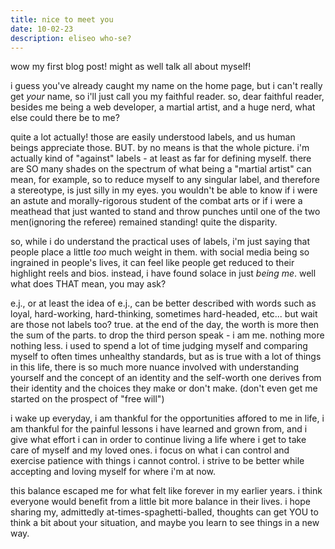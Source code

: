 ```yaml
---
title: nice to meet you
date: 10-02-23
description: eliseo who-se?
---
```


wow my first blog post! might as well talk all about myself!

i guess you've already caught my name on the home page, but i can't really get _your_ name, so i'll just call you my faithful reader. so, dear faithful reader, besides me being a web developer, a martial artist, and a huge nerd, what else could there be to me?

quite a lot actually! those are easily understood labels, and us human beings appreciate those. BUT. by no means is that the whole picture. i'm actually kind of "against" labels - at least as far for defining myself. there are SO many shades on the spectrum of what being a "martial artist" can mean, for example, so to reduce myself to any singular label, and therefore a stereotype, is just silly in my eyes. you wouldn't be able to know if i were an astute and morally-rigorous student of the combat arts or if i were a meathead that just wanted to stand and throw punches until one of the two men(ignoring the referee) remained standing! quite the disparity.

so, while i do understand the practical uses of labels, i'm just saying that people place a little _too_ much weight in them. with social media being so ingrained in people's lives, it can feel like people get reduced to their highlight reels and bios. instead, i have found solace in just _being me_. well what does THAT mean, you may ask?

e.j., or at least the idea of e.j., can be better described with words such as loyal, hard-working, hard-thinking, sometimes hard-headed, etc... but wait are those not labels too? true. at the end of the day, the worth is more then the sum of the parts. to drop the third person speak - i am me. nothing more nothing less. i used to spend a lot of time judging myself and comparing myself to often times unhealthy standards, but as is true with a lot of things in this life, there is so much more nuance involved with understanding yourself and the concept of an identity and the self-worth one derives from their identity and the choices they make or don't make. (don't even get me started on the prospect of "free will")

i wake up everyday, i am thankful for the opportunities affored to me in life, i am thankful for the painful lessons i have learned and grown from, and i give what effort i can in order to continue living a life where i get to take care of myself and my loved ones. i focus on what i can control and exercise patience with things i cannot control. i strive to be better while accepting and loving myself for where i'm at now.

this balance escaped me for what felt like forever in my earlier years. i think everyone would benefit from a little bit more balance in their lives. i hope sharing my, admittedly at-times-spaghetti-balled, thoughts can get YOU to think a bit about your situation, and maybe you learn to see things in a new way.
